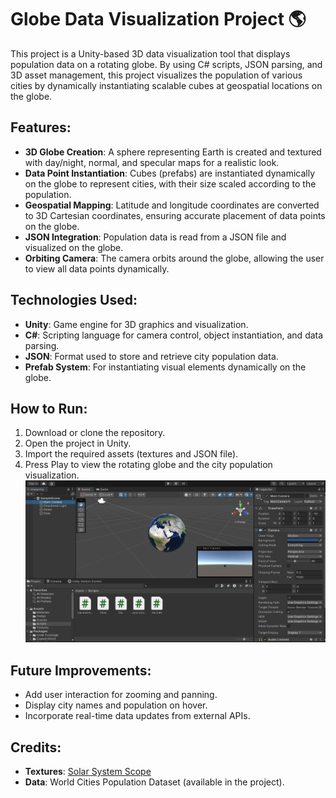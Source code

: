 # Globe Data Visualization Project 🌎

This project is a Unity-based 3D data visualization tool that displays population data on a rotating globe. By using C# scripts, JSON parsing, and 3D asset management, this project visualizes the population of various cities by dynamically instantiating scalable cubes at geospatial locations on the globe.

## Features:
- **3D Globe Creation**: A sphere representing Earth is created and textured with day/night, normal, and specular maps for a realistic look.
- **Data Point Instantiation**: Cubes (prefabs) are instantiated dynamically on the globe to represent cities, with their size scaled according to the population.
- **Geospatial Mapping**: Latitude and longitude coordinates are converted to 3D Cartesian coordinates, ensuring accurate placement of data points on the globe.
- **JSON Integration**: Population data is read from a JSON file and visualized on the globe.
- **Orbiting Camera**: The camera orbits around the globe, allowing the user to view all data points dynamically.

## Technologies Used:
- **Unity**: Game engine for 3D graphics and visualization.
- **C#**: Scripting language for camera control, object instantiation, and data parsing.
- **JSON**: Format used to store and retrieve city population data.
- **Prefab System**: For instantiating visual elements dynamically on the globe.

## How to Run:
1. Download or clone the repository.
2. Open the project in Unity.
3. Import the required assets (textures and JSON file).
4. Press Play to view the rotating globe and the city population visualization.
![Visu_Globe](Visu_globe_image.png)

## Future Improvements:
- Add user interaction for zooming and panning.
- Display city names and population on hover.
- Incorporate real-time data updates from external APIs.

## Credits:
- **Textures**: [Solar System Scope](https://www.solarsystemscope.com/textures/)
- **Data**: World Cities Population Dataset (available in the project).

